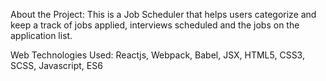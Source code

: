 About the Project:
This is a Job Scheduler that helps users categorize and keep a track of jobs applied, interviews scheduled and the jobs on the application list.

Web Technologies Used:
Reactjs, Webpack, Babel, JSX, HTML5, CSS3, SCSS, Javascript, ES6